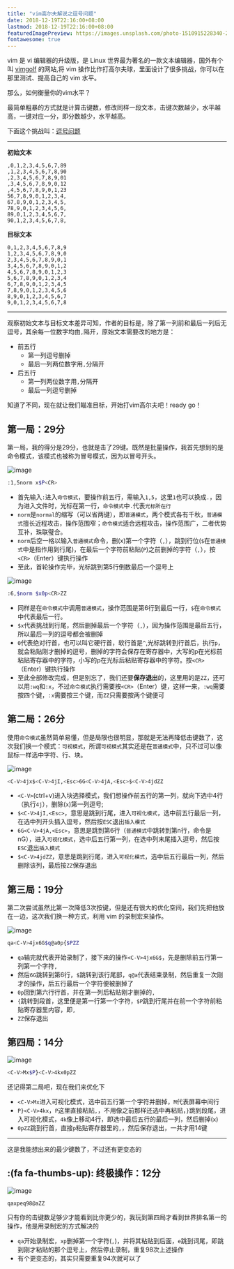 ```yaml
---
title: "vim高尔夫解说之逗号问题"
date: 2018-12-19T22:16:00+08:00
lastmod: 2018-12-19T22:16:00+08:00
featuredImagePreview: https://images.unsplash.com/photo-1510915228340-29c85a43dcfe?ixlib=rb-1.2.1&ixid=eyJhcHBfaWQiOjEyMDd9&auto=format&fit=crop&w=750&q=80
fontawesome: true
---
```


vim 是 vi 编辑器的升级版，是 Linux <i class="fa fa-linux" aria-hidden="true"></i> 世界最为著名的一款文本编辑器，国外有个叫 [vimgolf](http://www.vimgolf.com) 的网站,将 vim 操作比作打高尔夫球，里面设计了很多挑战，你可以在那里测试、提高自己的 vim 水平。

那么，如何衡量你的vim水平？

最简单粗暴的方式就是计算击键数，修改同样一段文本，击键次数越少，水平越高，一键对应一分，即分数越少，水平越高。

下面这个挑战叫：[逗号问题](http://www.vimgolf.com/challenges/5ba020f91abf2d000951055c)

---

**初始文本**

```
,0,1,2,3,4,5,6,7,89
,1,2,3,4,5,6,7,8,90
,2,3,4,5,6,7,8,9,01
,3,4,5,6,7,8,9,0,12
,4,5,6,7,8,9,0,1,23
56,7,8,9,0,1,2,3,4,
67,8,9,0,1,2,3,4,5,
78,9,0,1,2,3,4,5,6,
89,0,1,2,3,4,5,6,7,
90,1,2,3,4,5,6,7,8,
```

**目标文本**

```
0,1,2,3,4,5,6,7,8,9
1,2,3,4,5,6,7,8,9,0
2,3,4,5,6,7,8,9,0,1
3,4,5,6,7,8,9,0,1,2
4,5,6,7,8,9,0,1,2,3
5,6,7,8,9,0,1,2,3,4
6,7,8,9,0,1,2,3,4,5
7,8,9,0,1,2,3,4,5,6
8,9,0,1,2,3,4,5,6,7
9,0,1,2,3,4,5,6,7,8
```
---

观察初始文本与目标文本差异可知，作者的目标是，除了第一列前和最后一列后无逗号，其余每一位数字均由`,`隔开，原始文本需要改的地方是：

- 前五行
	- 第一列逗号删掉
	- 最后一列两位数字用`,`分隔开
- 后五行
	- 第一列两位数字用`,`分隔开
	- 最后一列逗号删掉

知道了不同，现在就让我们瞄准目标，开始打vim高尔夫吧！ready go！


## 第一局：29分

第一局，我的得分是29分，也就是击了29键。既然是批量操作，我首先想到的是命令模式，该模式也被称为冒号模式，因为以冒号开头。

![image](https://ws3.sinaimg.cn/large/006tNbRwly1fyfjq1umxxg307u074q3g.gif)

```bash
:1,5norm x$P<CR>
```

- 首先输入`:`进入`命令模式`，要操作前五行，需输入`1,5`，这里`1`也可以换成`.`，因为进入文件时，光标在第一行，`命令模式`中`.`代表`光标所在行`
- `norm`是`normal`的缩写（可以省两键），即`普通模式`，两个模式各有千秋，`普通模式`擅长近程攻击，操作范围窄；`命令模式`适合远程攻击，操作范围广，二者优势互补，珠联璧合。
- `norm`后空一格以输入`普通模式`命令，删(x)第一个字符（`,`），跳到行位(`$`在`普通模式`中是指作用到行尾)，在最后一个字符前粘贴(`P`)之前删掉的字符（`,`），按`<CR>`（Enter）键执行操作
- 至此，首轮操作完毕，光标跳到第5行倒数最后一个逗号上

![image](https://ws3.sinaimg.cn/large/006tNbRwly1fyfjusmf8pg307u0743z3.gif)

```bash
:6,$norm $x0p<CR>ZZ
```

- 同样是在`命令模式`中调用`普通模式`，操作范围是第6行到最后一行，`$`在`命令模式`中代表最后一行。
- `$x`代表挑战到行尾，然后删掉最后一个字符（`,`），因为操作范围是最后五行，所以最后一列的逗号都会被删掉
- `0`代表绝对行首，也可以叫它硬行首，软行首是`^`,光标跳转到行首后，执行`p`，就会粘贴刚才删掉的逗号，删掉的字符会保存在寄存器中，大写的p在光标前粘贴寄存器中的字符，小写的p在光标后粘贴寄存器中的字符。按`<CR>`（Enter）键执行操作
- 至此全部修改完成，但是别忘了，我们还要**保存退出**的，这里用的是`ZZ`，还可以用`:wq`和`:x`，不过`命令模式`执行需要按`<CR>`（Enter）键，这样一来，`:wq`需要按四个键，`:x`需要按三个键，而`ZZ`只需要按两个键便可

## 第二局：26分

使用`命令模式`虽然简单易懂，但是局限也很明显，那就是无法再降低击键数了，这次我们换一个模式：`可视模式`，所谓`可视模式`其实还是在`普通模式`中，只不过可以像鼠标一样选中字符、行、块。

![image](https://ws4.sinaimg.cn/large/006tNbRwly1fyfjvnost9g307u074407.gif)

```bash
<C-V>4jx$<C-V>4jI,<Esc>6G<C-V>4jA,<Esc>$<C-V>4jdZZ
```

- `<C-V>`(ctrl+v)进入块选择模式，我们想操作前五行的第一列，就向下选中4行（执行`4j`），删除(`x`)第一列逗号;
- `$<C-V>4jI,<Esc>`，意思是跳到行尾，进入`可视化模式`，选中前五行最后一列，在选中列开头插入逗号，然后按`ESC`退出`插入模式`
- `6G<C-V>4jA,<Esc>`，意思是跳到第6行（`普通模式`中跳转到第n行，命令是nG），进入`可视化模式`，选中后五行第一列，在选中列末尾插入逗号，然后按`ESC`退出`插入模式`
- `$<C-V>4jdZZ`，意思是跳到行尾，进入`可视化模式`，选中后五行最后一列，然后删除该列，最后按`ZZ`保存退出

## 第三局：19分

第二次尝试虽然比第一次降低3次按键，但是还有很大的优化空间，我们先把他放在一边，这次我们换一种方式，利用 vim 的录制宏来操作。

![image](https://ws3.sinaimg.cn/large/006tNbRwly1fyfjwwqtcgg307u074gmy.gif)

```bash
qa<C-V>4jx6G$q@a0p{$PZZ
```

- `qa`输完就代表开始录制了，接下来的操作`<C-V>4jx6G$`，先是删除前五行第一列第一个字符`,`
- 然后`6G`跳转到第6行，`$`跳转到该行尾部，`q@a`代表结束录制，然后重复一次刚才的操作，后五行最后一个字符便被删掉了
- `0p`回到第六行行首，并在第一列后粘贴刚才删掉的`,`
- `{`跳转到段首，这里便是第一行第一个字符，`$P`跳到行尾并在前一个字符前粘贴寄存器里内容，即`,`
- `ZZ`保存退出

## 第四局：14分

![image](https://ws1.sinaimg.cn/large/006tNbRwly1fyfjyzjx4kg307u074js0.gif)

```bash
<C-V>Mx$P}<C-V>4kx0pZZ
```

还记得第二局吧，现在我们来优化下
- `<C-V>Mx`进入可视化模式，选中前五行第一个字符并删掉，`M`代表屏幕中间行
- `P}<C-V>4kx`，`P`这里直接粘贴`,`，不用像之前那样还选中再粘贴，`}`跳到段尾，进入可视化模式，`4k`像上移动4行，即选中最后五行的最后一列，然后删掉(`x`)
- `0pZZ`跳到行首，直接`p`粘贴寄存器里的`,`，然后保存退出，一共才用14键
---
这是我能想出来的最少键数了，不过还有更变态的


## :(fa fa-thumbs-up): 终极操作：12分

![image](https://ws1.sinaimg.cn/large/006tNbRwly1fyfk0jipsyg307u074gm8.gif)

```bash
qaxpeq98@aZZ
```

只有你的击键数足够少才能看到比你更少的，我玩到第四局才看到世界排名第一的操作，他是用录制宏的方式解决的

- `qa`开始录制宏，`xp`删掉第一个字符(`,`)，并将其粘贴到后面，`e`跳到词尾，即跳到刚才粘贴的那个逗号上，然后停止录制，重复98次上述操作
- 有个更变态的，其实只需要重复94次就可以了
